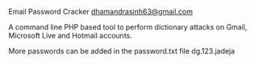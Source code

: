 Email Password Cracker
dhamandrasinh63@gmail.com

A command line PHP based tool to perform dictionary attacks on Gmail, Microsoft Live and Hotmail accounts.

More passwords can be added in the password.txt file
dg.123.jadeja
